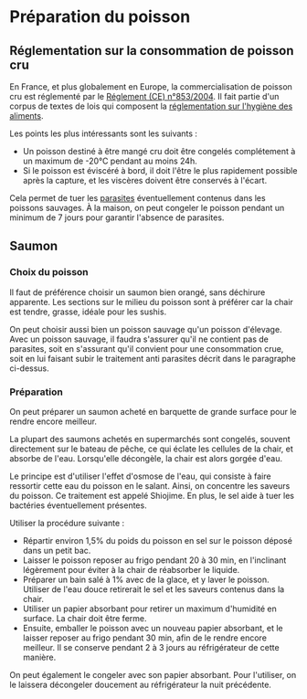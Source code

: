 # Préparation du poisson

## Réglementation sur la consommation de poisson cru

En France, et plus globalement en Europe, la commercialisation de poisson cru est réglementé par le [Réglement (CE) n°853/2004](https://eur-lex.europa.eu/legal-content/FR/TXT/HTML/?uri=CELEX:32004R0853&qid=1755256259585#d1e1008-55-1). 
Il fait partie d'un corpus de textes de lois qui composent la [réglementation sur l'hygiène des aliments](https://agriculture.gouv.fr/la-reglementation-sur-lhygiene-des-aliments).

Les points les plus intéressants sont les suivants : 
* Un poisson destiné à être mangé cru doit être congelés complétement à un maximum de -20°C pendant au moins 24h. 
* Si le poisson est éviscéré à bord, il doit l'être le plus rapidement possible après la capture, et les viscères doivent être conservés à l'écart. 

Cela permet de tuer les [parasites](https://agriculture.gouv.fr/le-parasitisme-des-produits-de-la-peche-quest-ce-que-cest) éventuellement contenus dans les poissons sauvages. 
À la maison, on peut congeler le poisson pendant un minimum de 7 jours pour garantir l'absence de parasites. 

## Saumon

### Choix du poisson

Il faut de préférence choisir un saumon bien orangé, sans déchirure apparente. 
Les sections sur le milieu du poisson sont à préférer car la chair est tendre, grasse, idéale pour les sushis. 

On peut choisir aussi bien un poisson sauvage qu'un poisson d'élevage. 
Avec un poisson sauvage, il faudra s'assurer qu'il ne contient pas de parasites, soit en s'assurant qu'il convient pour une consommation crue, soit en lui faisant subir le traitement anti parasites décrit dans le paragraphe ci-dessus. 

### Préparation

On peut préparer un saumon acheté en barquette de grande surface pour le rendre encore meilleur.

La plupart des saumons achetés en supermarchés sont congelés, souvent directement sur le bateau de pêche, ce qui éclate les cellules de la chair, et absorbe de l'eau. 
Lorsqu'elle décongèle, la chair est alors gorgée d'eau.

Le principe est d'utiliser l'effet d'osmose de l'eau, qui consiste à faire ressortir cette eau du poisson en le salant. Ainsi, on concentre les saveurs du poisson. 
Ce traitement est appelé Shiojime.
En plus, le sel aide à tuer les bactéries éventuellement présentes.

Utiliser la procédure suivante : 
* Répartir environ 1,5% du poids du poisson en sel sur le poisson déposé dans un petit bac. 
* Laisser le poisson reposer au frigo pendant 20 à 30 min, en l'inclinant légèrement pour éviter à la chair de réabsorber le liquide.
* Préparer un bain salé à 1% avec de la glace, et y laver le poisson. 
Utiliser de l'eau douce retirerait le sel et les saveurs contenus dans la chair. 
* Utiliser un papier absorbant pour retirer un maximum d'humidité en surface. 
La chair doit être ferme.
* Ensuite, emballer le poisson avec un nouveau papier absorbant, et le laisser reposer au frigo pendant 30 min, afin de le rendre encore meilleur. Il se conserve pendant 2 à 3 jours au réfrigérateur de cette manière.

On peut également le congeler avec son papier absorbant.
Pour l'utiliser, on le laissera décongeler doucement au réfrigérateur la nuit précédente.


